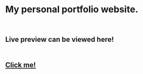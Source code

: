 <h1>My personal portfolio website.</h1>
<br>
<h2>Live preview can be viewed here!<h2> 
<br>
<a href="https://davlondev.github.io/personal-website" target="_blank" class="intext-link">
    Click me!
</a>

